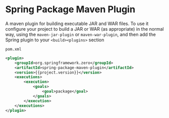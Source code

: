 # Spring Package Maven Plugin

A maven plugin for building executable JAR and WAR files. To use it
configure your project to build a JAR or WAR (as appropriate) in the
normal way, using the `maven-jar-plugin` or `maven-war-plugin`, and
then add the Spring plugin to your `<build><plugins>` section

`pom.xml`
```xml
<plugin>
    <groupId>org.springframework.zero</groupId>
    <artifactId>spring-package-maven-plugin</artifactId>
    <version>{{project.version}}</version>
    <executions>
	    <execution>
            <goals>
		        <goal>package</goal>
            </goals>
        </execution>
    </executions>
</plugin>
```
